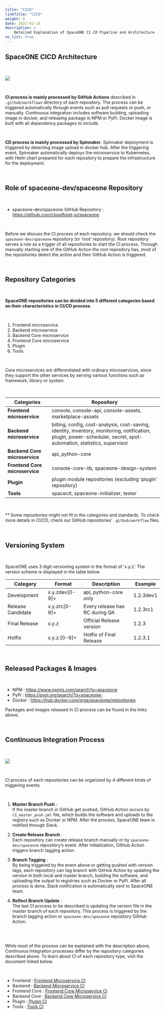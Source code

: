 ```yaml
---
title: "CICD"
linkTitle: "CICD"
weight: 8
date: 2022-03-14
description: >
    Detailed Explanation of SpaceONE CI CD Pipeline and Architecture
no_list: true
---
```


## SpaceONE CICD Architecture

</br>

![](/docs/developers/CICD/img/cicd_flow_chart.png)

</br>

**CI process is mainly processed by GitHub Actions** described in `.github/workflows` directory of each repository.  The process can be triggered automatically through events such as pull requests or push, or manually. Continuous integration includes software building, uploading image in docker, and releasing package in NPM or PyPi. Docker Image is built with all dependency packages to include.   

</br>

**CD process is mainly processed by Spinnaker**. Spinnaker deployment is triggered by detecting image upload in docker hub. After the triggering event, Spinnaker automatically deploys the microservice to Kubernetes, with Helm chart prepared for each repository to prepare the infrastructure for the deployment.   


</br>

## Role of spaceone-dev/spaceone Repository

</br>

* spaceone-dev/spaceone GitHub Repository : https://github.com/cloudforet-io/spaceone  

</br>

Before we discuss the CI process of each repository, we should check the `spaceone-dev/spaceone` repository (or ‘root’ repository). Root repository serves a role as a trigger of all repositories to start the CI process. Through manually starting one of the GitHub Action the root repository has, most of the repositories detect the action and their GitHub Action is triggered.   

</br>

## Repository Categories

</br>

**SpaceONE repositories can be divided into 5 different categories based on their characteristics in CI/CD process.**    

</br>

1. Frontend microservice
2. Backend microservice
3. Backend Core microservice 
4. Frontend Core microservice
5. Plugin
6. Tools

</br>

Core microservices are differentiated with ordinary microservices, since they support the other services by serving various functions such as framework, library or system.   

</br>

| **Categories**                 | **Repository**                                                 |
| ---                            | ---                                                            |
| **Frontend microservice**      | console, console-api, console-assets, marketplace-assets       |
| **Backend microservice**       | billing, config, cost-analysis, cost-saving, identity, inventory, monitoring, notification, plugin, power-scheduler, secret, spot-automation, statistics, supervisor        |
| **Backend Core microservice**  | api, python-core                                               |
| **Frontend Core microservice** | console-core-lib, spaceone-design-system                       |
| **Plugin**                     | plugin module repositories (excluding ‘plugin’ repository)     |
| **Tools**                      | spacectl, spaceone-initializer, tester                         |

</br>

** Some repositories might not fit in the categories and standards. To check more details in CI/CD, check our GitHub repositories' `.github/workflow` files.     

</br>

## Versioning System

</br>

SpaceONE uses 3 digit versioning system in the format of ‘x.y.z’.
The version scheme is displayed in the table below.     

| Category    | Format          | Description   | Example   |
| ---         |  ---            | ---           | ---       |
| Development | x.y.zdev[0-9]+  | api, python-core only | 1.2.3dev1 |
| Release Candidate | x.y.zrc[0-9]+ | Every release has RC during QA | 1.2.3rc1 |
| Final Release | x.y.z         | Official Release version | 1.2.3 |
| Hotfix      | x.y.z.[0-9]+    | Hotfix of Final Release  | 1.2.3.1 |

</br>

## Released Packages & Images

</br>

* NPM : https://www.npmjs.com/search?q=spaceone 
* PyPi : https://pypi.org/search/?q=spaceone-  
* Docker : https://hub.docker.com/orgs/spaceone/repositories  

Packages and images released in CI process can be found in the links above.      

</br>

## Continuous Integration Process

</br>

![](/docs/developers/CICD/img/continuous_integration_process.png)

</br>     

CI process of each repositories can be organized by 4 different kinds of triggering events.   

</br>

1. **Master Branch Push** :     
If the master branch in GitHub get pushed, GitHub Action occurs by `CI_master_push.yml` file, which builds the software and uploads to the registry such as Docker or NPM.  After the process, SpaceONE team is notified through Slack.     

2. **Create Release Branch** :     
Each repository can create release branch manually or by `spaceone-dev/spaceone` repository’s event. After initialization, GitHub Action triggers branch tagging action.       

3. **Branch Tagging** :      
By being triggered by the event above or getting pushed with version tags, each repository can tag branch with GitHub Action by updating the version in both local and master branch, building the software, and uploading the output to registries such as Docker or PyPi. After all process is done, Slack notification is automatically sent to SpaceONE team.      

4. **Reflect Branch Update** :       
The last CI process to be described is updating the version file in the master branch of each repository. This process is triggered by the branch tagging action or `spaceone-dev/spaceone` repository GitHub Action.         

</br>
</br>

While most of the process can be explained with the description above, Continuous Integration processes differ by the repository categories described above. 
To learn about CI of each repository type, visit the document linked below.         

</br>

* Frontend : [Frontend Microservice CI](/docs/developers/cicd/frontend-microservice-ci/)
* Backend : [Backend Microservice CI](/docs/developers/cicd/backend-microservice-ci/)
* Frontend Core : [Frontend Core Microservice CI](/docs/developers/cicd/frontend-core-microservice-ci/)
* Backend Core : [Backend Core Microservice CI](/docs/developers/cicd/backend-core-microservice-ci/)
* Plugin : [Plugin CI](/docs/developers/cicd/plugin-ci/)
* Tools : [Tools CI](/docs/developers/cicd/tools-ci/)


